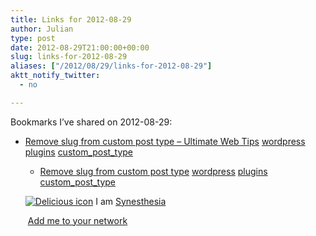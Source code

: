 ```yaml
---
title: Links for 2012-08-29
author: Julian
type: post
date: 2012-08-29T21:00:00+00:00
slug: links-for-2012-08-29 
aliases: ["/2012/08/29/links-for-2012-08-29"]
aktt_notify_twitter:
  - no

---
```

Bookmarks I&#8217;ve shared on 2012-08-29:

  * [Remove slug from custom post type &#8211; Ultimate Web Tips][1] 
    [wordpress][2] [plugins][3] [custom\_post\_type][4] </li> 
    
      * [Remove slug from custom post type][5] 
        [wordpress][2] [plugins][3] [custom\_post\_type][4] </li> </ul> 
        
        <p class="deliciouslink">
          <a href="https://del.icio.us/synesthesia" title="See all my bookmarks on del.icio.us"><img src="https://www.synesthesia.co.uk/images/deliciousicon.jpg" alt="Delicious icon" /></a>&nbsp;I am <a href="https://del.icio.us/synesthesia" title="See all my bookmarks on del.icio.us">Synesthesia</a>
        </p>
        
        <p class="deliciouslink">
          <a href="https://del.icio.us/network?add=synesthesia" title="Add me to your del.icio.us network"><img src="https://www.synesthesia.co.uk/images/add.gif" alt="" /></a>&nbsp;<a href="https://del.icio.us/network?add=synesthesia" title="Add me to your del.icio.us network">Add me to your network</a>
        </p>

 [1]: https://www.ultimatewebtips.com/remove-slug-from-custom-post-type/
 [2]: https://www.delicious.com/synesthesia/wordpress
 [3]: https://www.delicious.com/synesthesia/plugins
 [4]: https://www.delicious.com/synesthesia/custom_post_type
 [5]: https://wordpress.org/extend/plugins/remove-slug-from-custom-post-type/
